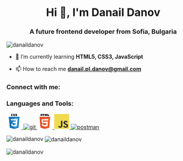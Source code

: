 <h1 align="center">Hi 👋, I'm Danail Danov</h1>
<h3 align="center">A future frontend developer from Sofia, Bulgaria</h3>

<p align="left"> <img src="https://komarev.com/ghpvc/?username=danaildanov&label=Profile%20views&color=0e75b6&style=flat" alt="danaildanov" /> </p>

- 🌱 I’m currently learning **HTML5, CSS3, JavaScript**

- 📫 How to reach me **danail.pl.danov@gmail.com**

<h3 align="left">Connect with me:</h3>
<p align="left">
</p>

<h3 align="left">Languages and Tools:</h3>
<p align="left"> <a href="https://www.w3schools.com/css/" target="_blank" rel="noreferrer"> <img src="https://raw.githubusercontent.com/devicons/devicon/master/icons/css3/css3-original-wordmark.svg" alt="css3" width="40" height="40"/> </a> <a href="https://git-scm.com/" target="_blank" rel="noreferrer"> <img src="https://www.vectorlogo.zone/logos/git-scm/git-scm-icon.svg" alt="git" width="40" height="40"/> </a> <a href="https://www.w3.org/html/" target="_blank" rel="noreferrer"> <img src="https://raw.githubusercontent.com/devicons/devicon/master/icons/html5/html5-original-wordmark.svg" alt="html5" width="40" height="40"/> </a> <a href="https://developer.mozilla.org/en-US/docs/Web/JavaScript" target="_blank" rel="noreferrer"> <img src="https://raw.githubusercontent.com/devicons/devicon/master/icons/javascript/javascript-original.svg" alt="javascript" width="40" height="40"/> </a> <a href="https://postman.com" target="_blank" rel="noreferrer"> <img src="https://www.vectorlogo.zone/logos/getpostman/getpostman-icon.svg" alt="postman" width="40" height="40"/> </a> </p>

<p><img align="left" src="https://github-readme-stats.vercel.app/api/top-langs?username=danaildanov&show_icons=true&locale=en&layout=compact" alt="danaildanov" /></p>

<p>&nbsp;<img align="center" src="https://github-readme-stats.vercel.app/api?username=danaildanov&show_icons=true&locale=en" alt="danaildanov" /></p>

<p><img align="center" src="https://github-readme-streak-stats.herokuapp.com/?user=danaildanov&" alt="danaildanov" /></p>



